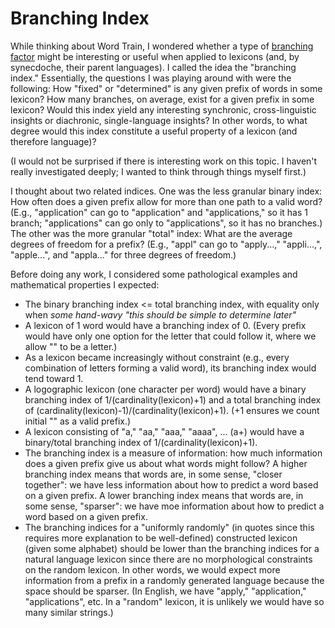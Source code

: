 # Branching Index

While thinking about Word Train, I wondered whether a type of [branching factor](https://en.wikipedia.org/wiki/Branching_factor) might be interesting or useful when applied to lexicons (and, by synecdoche, their parent languages). I called the idea the "branching index." Essentially, the questions I was playing around with were the following: How "fixed" or "determined" is any given prefix of words in some lexicon? How many branches, on average, exist for a given prefix in some lexicon? Would this index yield any interesting synchronic, cross-linguistic insights or diachronic, single-language insights? In other words, to what degree would this index constitute a useful property of a lexicon (and therefore language)?

(I would not be surprised if there is interesting work on this topic. I haven't really investigated deeply; I  wanted to think through things myself first.)

I thought about two related indices. One was the less granular binary index: How often does a given prefix allow for more than one path to a valid word? (E.g., "application" can go to "application" and "applications," so it has 1 branch; "applications" can go only to "applications", so it has no branches.) The other was the more granular "total" index: What are the average degrees of freedom for a prefix? (E.g., "appl" can go to "apply...," "appli...,", "apple...", and "appla..." for three degrees of freedom.)

Before doing any work, I considered some pathological examples and mathematical properties I expected:
* The binary branching index <= total branching index, with equality only when *some hand-wavy "this should be simple to determine later"*
* A lexicon of 1 word would have a branching index of 0. (Every prefix would have only one option for the letter that could follow it, where we allow "" to be a letter.)
* As a lexicon became increasingly without constraint (e.g., every combination of letters forming a valid word), its branching index would tend toward 1.
* A logographic lexicon (one character per word) would have a binary branching index of 1/(cardinality(lexicon)+1) and a total branching index of (cardinality(lexicon)-1)/(cardinality(lexicon)+1). (+1 ensures we count initial "" as a valid prefix.)
* A lexicon consisting of "a," "aa," "aaa," "aaaa", ... (a+) would have a binary/total branching index of 1/(cardinality(lexicon)+1).
* The branching index is a measure of information: how much information does a given prefix give us about what words might follow? A higher branching index means that words are, in some sense, "closer together": we have less information about how to predict a word based on a given prefix. A lower branching index means that words are, in some sense, "sparser": we have moe information about how to predict a word based on a given prefix.
* The branching indices for a "uniformly randomly" (in quotes since this requires more explanation to be well-defined) constructed lexicon (given some alphabet) should be lower than the branching indices for a natural language lexicon since there are no morphological constraints on the random lexicon. In other words, we would expect more information from a prefix in a randomly generated language because the space should be sparser. (In English, we have "apply," "application," "applications", etc. In a "random" lexicon, it is unlikely we would have so many similar strings.)
